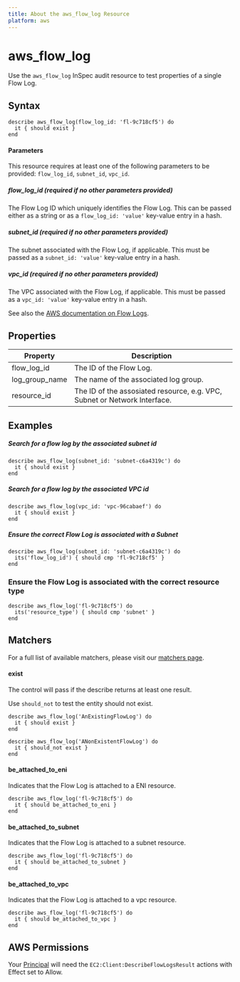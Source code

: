 ```yaml
---
title: About the aws_flow_log Resource
platform: aws
---
```


# aws\_flow\_log

Use the `aws_flow_log` InSpec audit resource to test properties of a single Flow Log.

## Syntax

    describe aws_flow_log(flow_log_id: 'fl-9c718cf5') do
      it { should exist }
    end
    
#### Parameters

This resource requires at least one of the following parameters to be provided: `flow_log_id`, `subnet_id`, `vpc_id`.

##### flow\_log\_id _(required if no other parameters provided)_

The Flow Log ID which uniquely identifies the Flow Log. 
This can be passed either as a string or as a `flow_log_id: 'value'` key-value entry in a hash.

##### subnet\_id _(required if no other parameters provided)_

The subnet associated with the Flow Log, if applicable. 
This must be passed as a `subnet_id: 'value'` key-value entry in a hash.

##### vpc\_id _(required if no other parameters provided)_

The VPC associated with the Flow Log, if applicable. 
This must be passed as a `vpc_id: 'value'` key-value entry in a hash.

See also the [AWS documentation on Flow Logs](https://docs.aws.amazon.com/vpc/latest/userguide/flow-logs.html).

## Properties

|Property         | Description|
| ---             | --- |
|flow\_log\_id    | The ID of the Flow Log. |
|log\_group\_name | The name of the associated log group. |
|resource\_id     | The ID of the assosiated resource, e.g. VPC, Subnet or Network Interface. |

## Examples

##### Search for a flow log by the associated subnet id
    describe aws_flow_log(subnet_id: 'subnet-c6a4319c') do
      it { should exist }
    end

##### Search for a flow log by the associated VPC id
    describe aws_flow_log(vpc_id: 'vpc-96cabaef') do
      it { should exist }
    end

##### Ensure the correct Flow Log is associated with a Subnet
    describe aws_flow_log(subnet_id: 'subnet-c6a4319c') do
      its('flow_log_id') { should cmp 'fl-9c718cf5' }
    end


### Ensure the Flow Log is associated with the correct resource type
    describe aws_flow_log('fl-9c718cf5') do
      its('resource_type') { should cmp 'subnet' }
    end

## Matchers

For a full list of available matchers, please visit our [matchers page](https://www.inspec.io/docs/reference/matchers/).

#### exist
The control will pass if the describe returns at least one result.

Use `should_not` to test the entity should not exist.

    describe aws_flow_log('AnExistingFlowLog') do
      it { should exist }
    end

    describe aws_flow_log('ANonExistentFlowLog') do
      it { should_not exist }
    end


#### be\_attached\_to\_eni

Indicates that the Flow Log is attached to a ENI resource.

    describe aws_flow_log('fl-9c718cf5') do
      it { should be_attached_to_eni }
    end

#### be\_attached\_to\_subnet

Indicates that the Flow Log is attached to a subnet resource.

    describe aws_flow_log('fl-9c718cf5') do
      it { should be_attached_to_subnet }
    end

#### be\_attached\_to\_vpc

Indicates that the Flow Log is attached to a vpc resource.

    describe aws_flow_log('fl-9c718cf5') do
      it { should be_attached_to_vpc }
    end

## AWS Permissions

Your [Principal](https://docs.aws.amazon.com/IAM/latest/UserGuide/intro-structure.html#intro-structure-principal) will need the `EC2:Client:DescribeFlowLogsResult` actions with Effect set to Allow.  
